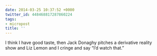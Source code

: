 ```yaml
---
date: 2014-03-25 10:37:52 +0000
twitter_id: 448468817287860224
tags:
- micropost
title: ''
---
```


I think I have good taste, then Jack Donaghy pitches a derivative reality show and Liz Lemon and I cringe and say “I’d watch that.”
